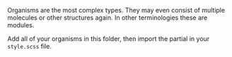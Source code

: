 Organisms are the most complex types. They may even consist of multiple molecules or other structures again.
In other terminologies these are modules.

Add all of your organisms in this folder, then import the partial in your `style.scss` file.
